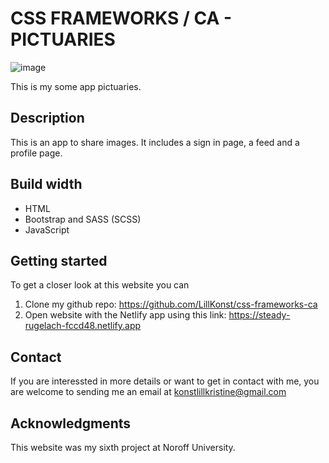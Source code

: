 # CSS FRAMEWORKS / CA - PICTUARIES

![image](![image](https://github.com/LillKonst/css-frameworks-ca/assets/126065743/ff32e7b5-851f-4923-8cdf-10d6154ebdcc)
)

This is my some app pictuaries. 

## Description
This is an app to share images. It includes a sign in page, a feed and a profile page.  

## Build width
- HTML
- Bootstrap and SASS (SCSS)
- JavaScript

## Getting started
To get a closer look at this website you can 
1. Clone my github repo: https://github.com/LillKonst/css-frameworks-ca
2. Open website with the Netlify app using this link: https://steady-rugelach-fccd48.netlify.app

## Contact 
If you are interessted in more details or want to get in contact with me, you are welcome to sending me an email at konstlillkristine@gmail.com

## Acknowledgments
This website was my sixth project at Noroff University.
